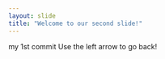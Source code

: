 ```yaml
---
layout: slide
title: "Welcome to our second slide!"
---
```

my 1st commit
Use the left arrow to go back!
